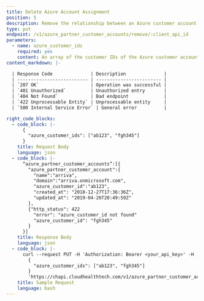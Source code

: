 ```yaml
---
title: Delete Azure Account Assignment
position: 5
description: Remove the relationship between an Azure customer account and the partner customer that it was assigned to.
type: put
endpoint: /v1/azure_partner_customer_accounts/remove/:client_api_id
parameters:
  - name: azure_customer_ids
    required: yes
    content: An array of the customer IDs of the Azure customer accounts that should be removed from the partner customer tenant.
content_markdown: |-

  | Response Code              | Description              |
  | -------------------------- | ------------------------ |
  | `207 OK`                   | Operation was successful |
  | `401 Unauthorized`         | Unauthorized entry       |
  | `404 Not Found`            | Bad endpoint             |
  | `422 Unprocessable Entity` | Unprocessable entity     |
  | `500 Internal Service Error` | General error          |

right_code_blocks:
  - code_block: |-
      {
        "azure_customer_ids": ["ab123", "fgh345"]
      }
    title: Request Body
    language: json
  - code_block: |-
      “azure_partner_customer_accounts”:[{
        "azure_partner_customer_account":{
          "name":"arriva",   
          "domain":"arriva.onmicrosoft.com",
          "azure_customer_id":"ab123",
          "created_at": "2018-12-27T17:36:36Z",
          "updated_at": "2019-04-26T20:49:59Z"
        },
        {"http_status": 422
          "error": "azure_customer_id not found"
          "azure_customer_id": "fgh345"
        }
      }]
    title: Response Body
    language: json
  - code_block: |-
      curl --request PUT -H 'Authorization: Bearer <your_api_key>' -H 'Content-Type: application/json' -d
        {
          "azure_customer_ids": ["ab123", "fgh345"]
        }
        'https://chapi.cloudhealthtech.com/v1/azure_partner_customer_accounts/remove/<client_api_id>'
    title: Sample Request
    language: bash
---
```

